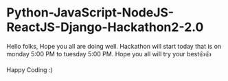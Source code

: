 # Python-JavaScript-NodeJS-ReactJS-Django-Hackathon2-2.0

Hello folks,
Hope you all are doing well. Hackathon will start today that is on monday 5:00 PM to tuesday 5:00 PM.
Hope you all will try your best👍👍


Happy Coding :)

